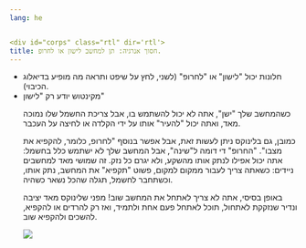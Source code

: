```yaml
---
lang: he


<div id="corps" class="rtl" dir='rtl'>
title: חסוך אנרגיה: תן למחשב לישון או לחרופ.
---
```

<!--
הסתבכתי בתרגום - כיצד לתרגם hybernate?  חריפה (כמו במילון) או הקפאה?
השתמשתי במינוחים לסרוגין פה, אשמח להערה במייל - אין לי בעיה לקבל אותה בכללי.  גיא. -אני מציע להחליף את החרוף לחרופ. גם נשמע משעשע משהו-ומושך את הקהל-למה הוא מתכוון?.., גם דומה לתרגום המקורי וגם יש השוואה בין חרופ להקפאה-מה שמסביר הכל. אורן -->
<ul>
  <li>    חלונות יכול "לישון" או "לחרופ" (לשני, לחץ על שיפט ותראה מה מופיע בדיאלוג הכיבוי).  </li>
  <li>   מקינטוש יודע רק "לישון"  </li>
</ul>
<ul>

כשהמחשב שלך "ישן", אתה לא יכול להשתמש בו, אבל צריכת החשמל שלו נמוכה מאד, 
ואתה יכול "להעיר" אותו על ידי הקלדה או לחיצה על העכבר.


 כמובן, גם בלינוקס ניתן לעשות זאת, אבל אפשר בנוסף "לחרופ, כלומר, להקפיא את מצבו". "החרופ" די דומה ל"שינה", אבל המחשב שלך לא ישתמש כלל בחשמל: אתה 
 יכול אפילו לנתק אותו מהשקע, ולא יגרם כל נזק. זה שמושי מאד למחשבים ניידים: כשאתה צריך לעבור ממקום למקום, פשוט "תקפיא" את המחשב, נתק אותו, וכשתחבר לחשמל, 
תגלה שהכל נשאר כשהיה.


באופן בסיסי, אתה לא צריך לאתחל את המחשב שוב! מפני שלינוקס מאד יציבה ונדיר שנזקקת לאתחול, תוכל לאתחל פעם אחת ולתמיד, ואז רק להרדים או להקפיא, להשכים ולהקפיא שוב.


<img src="Images/suspend_hibernate_thumb.png" />





